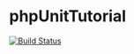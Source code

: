 phpUnitTutorial
===============

[![Build Status](https://travis-ci.org/[arielcr]/[phpUnitTutorial].png)](https://travis-ci.org/[arielcr]/[phpUnitTutorial])